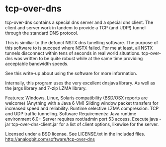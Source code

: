 tcp-over-dns
============

tcp-over-dns contains a special dns server and a special dns client. The client and server work in tandem to provide a TCP (and UDP!) tunnel through the standard DNS protocol.

This is similiar to the defunct NSTX dns tunelling software. The purpose of this software to is succeed where NSTX failed. For me at least, all NSTX tunnels disconnect within tens of seconds in real world situations. tcp-over-dns was written to be quite robust while at the same time providing acceptable bandwidth speeds.

See this write-up about using the software for more information.

Internally, this program uses the very excellent dnsjava library. As well as the jargs library and 7-zip LZMA library.

Features:
Windows, Linux, Solaris compatibility (BSD/OSX reports are welcome) (Anything with a Java 6 VM)
Sliding window packet transfers for increased speed and reliability.
Runtime selective LZMA compression.
TCP and UDP traffic tunneling.
Software Requirements:
Java runtime environment 6.0+
Server requires root/admin port 53 access.
Execute java -jar tcp-over-dns-client.jar for a list of client options, likewise for the server.

Licensed under a BSD license. See LICENSE.txt in the included files.
http://analogbit.com/software/tcp-over-dns
